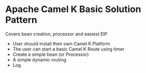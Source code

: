 # Apache Camel K Basic Solution Pattern

Covers bean creation, processor and easiest EIP

* User should install their own Camel K Platform
* The user can start a basic Camel K Route using timer
* Create a simple bean (or Processor) 
* A simple dynamic routing 
* Log
